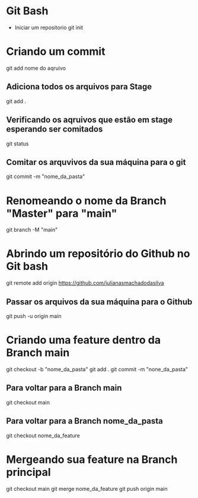 # Git Bash

* Iniciar um repositorio 
git init

# Criando um commit
git add nome do aqruivo

## Adiciona todos os arquivos para Stage
git add .

## Verificando os aqruivos que estão em stage esperando ser comitados
git status

## Comitar os arquvivos da sua máquina para o git
git commit -m "nome_da_pasta"

# Renomeando o nome da Branch "Master" para "main"
git branch -M "main"

# Abrindo um repositório do Github no Git bash
git remote add origin https://github.com/julianasmachadodasilva

## Passar os arquivos da sua máquina para o Github
git push -u origin main

# Criando uma feature dentro da Branch main
git checkout -b "nome_da_pasta"
git add .
git commit -m "none_da_pasta"

## Para voltar para a Branch main
git checkout main

## Para voltar para a Branch nome_da_pasta
git checkout nome_da_feature

# Mergeando sua feature na Branch principal
git checkout main
git merge nome_da_feature
git push origin main 





